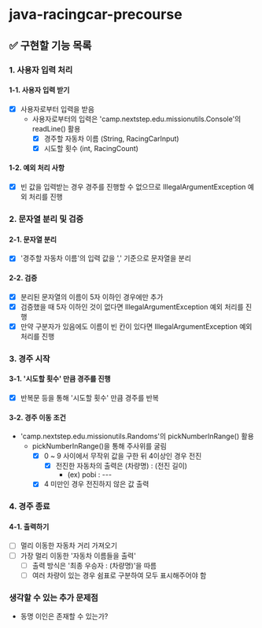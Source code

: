 # java-racingcar-precourse

## ✅ 구현할 기능 목록

### 1. 사용자 입력 처리
#### 1-1. 사용자 입력 받기
- [x] 사용자로부터 입력을 받음
  - 사용자로부터의 입력은 'camp.nextstep.edu.missionutils.Console'의 readLine() 활용
    - [x] 경주할 자동차 이름 (String, RacingCarInput)
    - [x] 시도할 횟수 (int, RacingCount)
#### 1-2. 예외 처리 사항
- [x] 빈 값을 입력받는 경우 경주를 진행할 수 없으므로 IllegalArgumentException 예외 처리를 진행

### 2. 문자열 분리 및 검증
#### 2-1. 문자열 분리
- [x] '경주할 자동차 이름'의 입력 값을 ',' 기준으로 문자열을 분리
#### 2-2. 검증
- [x] 분리된 문자열의 이름이 5자 이하인 경우에만 추가
- [x] 검증했을 때 5자 이하인 것이 없다면 IllegalArgumentException 예외 처리를 진행
- [x] 만약 구분자가 있음에도 이름이 빈 칸이 있다면 IllegalArgumentException 예외 처리를 진행

### 3. 경주 시작
#### 3-1. '시도할 횟수' 만큼 경주를 진행
- [x] 반복문 등을 통해 '시도할 횟수' 만큼 경주를 반복
#### 3-2. 경주 이동 조건
- 'camp.nextstep.edu.missionutils.Randoms'의 pickNumberInRange() 활용
  - pickNumberInRange()을 통해 주사위를 굴림
    - [x] 0 ~ 9 사이에서 무작위 값을 구한 뒤 4이상인 경우 전진
      - [x] 전진한 자동차의 출력은 (차량명) : (전진 길이)
        - (ex) pobi : ---
    - [x] 4 미만인 경우 전진하지 않은 값 출력

### 4. 경주 종료
#### 4-1. 출력하기
- [ ] 멀리 이동한 자동차 거리 가져오기
- [ ] 가장 멀리 이동한 '자동차 이름들을 출력'
  - [ ] 출력 방식은 '최종 우승자 : (차량명)'을 따름
  - [ ] 여러 차량이 있는 경우 쉼표로 구분하여 모두 표시해주어야 함

### 생각할 수 있는 추가 문제점
- 동명 이인은 존재할 수 있는가?